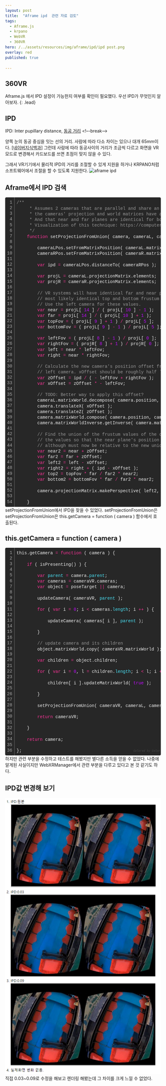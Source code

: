 ```yaml
---
layout: post
title:  "Aframe ipd  관련 자료 검토"
tags:
  - Aframe.js
  - krpano
  - WebVR
  - 360VR
hero: /../assets/resources/img/aframe/ipd/ipd post.png
overlay: red
published: true

---
```

## 360VR
Aframe.js 에서 IPD 설정이 가능한지 여부를 확인이 필요했다. 우선 IPD가 무엇인지 알아보자.
{: .lead}

## IPD
IPD: Inter pupillary distance, <a href='https://search.naver.com/search.naver?sm=top_hty&fbm=1&ie=utf8&query=Interpupillary+distance'>동공 거리</a>
<!–-break-–>

양쪽 눈의 동공 중심을 잇는 선의 거리.
사람에 따라 다소 차이는 있으나 대개 65mm이다.
<a href='https://search.naver.com/search.naver?sm=top_hty&fbm=1&ie=utf8&query=Interpupillary+distance'>[네이버지식백과]</a> 그런데 사람에 따라 동공사이의 거리가 조금씩 다르고 화면을 VR모드로 변경해서 카드보드를 쓰면 초점이 맞지 않을 수 있다.

그래서 VR기기에서 물리적 IPD의 거리를 조절할 수 있게 지원을 하거나 KRPANO처럼 소프트웨어에서 조절을 할 수 있도록 지원한다.
<img src='/../assets/resources/img/aframe/ipd/krpano ipd.gif' alt='aframe ipd'>

## Aframe에서 IPD 검색 
<div class="colorscripter-code" style="color:#f0f0f0; font-family:Consolas, 'Liberation Mono', Menlo, Courier, monospace !important; position:relative !important; overflow:auto"><table class="colorscripter-code-table" style="margin:0; padding:0; border:none; background-color:#272727; border-radius:4px;" cellspacing="0" cellpadding="0"><tr><td style="padding:6px; border-right:2px solid #4f4f4f"><div style="margin:0; padding:0; word-break:normal; text-align:right; color:#aaa; font-family:Consolas, 'Liberation Mono', Menlo, Courier, monospace !important; line-height:130%"><div style="line-height:130%">1</div><div style="line-height:130%">2</div><div style="line-height:130%">3</div><div style="line-height:130%">4</div><div style="line-height:130%">5</div><div style="line-height:130%">6</div><div style="line-height:130%">7</div><div style="line-height:130%">8</div><div style="line-height:130%">9</div><div style="line-height:130%">10</div><div style="line-height:130%">11</div><div style="line-height:130%">12</div><div style="line-height:130%">13</div><div style="line-height:130%">14</div><div style="line-height:130%">15</div><div style="line-height:130%">16</div><div style="line-height:130%">17</div><div style="line-height:130%">18</div><div style="line-height:130%">19</div><div style="line-height:130%">20</div><div style="line-height:130%">21</div><div style="line-height:130%">22</div><div style="line-height:130%">23</div><div style="line-height:130%">24</div><div style="line-height:130%">25</div><div style="line-height:130%">26</div><div style="line-height:130%">27</div><div style="line-height:130%">28</div><div style="line-height:130%">29</div><div style="line-height:130%">30</div><div style="line-height:130%">31</div><div style="line-height:130%">32</div><div style="line-height:130%">33</div><div style="line-height:130%">34</div><div style="line-height:130%">35</div><div style="line-height:130%">36</div><div style="line-height:130%">37</div><div style="line-height:130%">38</div><div style="line-height:130%">39</div><div style="line-height:130%">40</div><div style="line-height:130%">41</div><div style="line-height:130%">42</div><div style="line-height:130%">43</div><div style="line-height:130%">44</div><div style="line-height:130%">45</div><div style="line-height:130%">46</div><div style="line-height:130%">47</div><div style="line-height:130%">48</div><div style="line-height:130%">49</div><div style="line-height:130%">50</div><div style="line-height:130%">51</div><div style="line-height:130%">52</div><div style="line-height:130%">53</div><div style="line-height:130%">54</div></div></td><td style="padding:6px 0"><div style="margin:0; padding:0; color:#f0f0f0; font-family:Consolas, 'Liberation Mono', Menlo, Courier, monospace !important; line-height:130%"><div style="padding:0 6px; white-space:pre; line-height:130%"><span style="color:#999999">/**</span></div><div style="padding:0 6px; white-space:pre; line-height:130%"><span style="color:#999999">&nbsp;&nbsp;&nbsp;&nbsp;&nbsp;*&nbsp;Assumes&nbsp;2&nbsp;cameras&nbsp;that&nbsp;are&nbsp;parallel&nbsp;and&nbsp;share&nbsp;an&nbsp;X-axis,&nbsp;and&nbsp;that</span></div><div style="padding:0 6px; white-space:pre; line-height:130%"><span style="color:#999999">&nbsp;&nbsp;&nbsp;&nbsp;&nbsp;*&nbsp;the&nbsp;cameras'&nbsp;projection&nbsp;and&nbsp;world&nbsp;matrices&nbsp;have&nbsp;already&nbsp;been&nbsp;set.</span></div><div style="padding:0 6px; white-space:pre; line-height:130%"><span style="color:#999999">&nbsp;&nbsp;&nbsp;&nbsp;&nbsp;*&nbsp;And&nbsp;that&nbsp;near&nbsp;and&nbsp;far&nbsp;planes&nbsp;are&nbsp;identical&nbsp;for&nbsp;both&nbsp;cameras.</span></div><div style="padding:0 6px; white-space:pre; line-height:130%"><span style="color:#999999">&nbsp;&nbsp;&nbsp;&nbsp;&nbsp;*&nbsp;Visualization&nbsp;of&nbsp;this&nbsp;technique:&nbsp;https://computergraphics.stackexchange.com/a/4765</span></div><div style="padding:0 6px; white-space:pre; line-height:130%"><span style="color:#999999">&nbsp;&nbsp;&nbsp;&nbsp;&nbsp;*/</span></div><div style="padding:0 6px; white-space:pre; line-height:130%">&nbsp;&nbsp;&nbsp;&nbsp;<span style="color:#ff3399">function</span>&nbsp;setProjectionFromUnion(&nbsp;camera,&nbsp;cameraL,&nbsp;cameraR&nbsp;)&nbsp;{</div><div style="padding:0 6px; white-space:pre; line-height:130%">&nbsp;</div><div style="padding:0 6px; white-space:pre; line-height:130%">&nbsp;&nbsp;&nbsp;&nbsp;&nbsp;&nbsp;&nbsp;&nbsp;cameraLPos.setFromMatrixPosition(&nbsp;cameraL.matrixWorld&nbsp;);</div><div style="padding:0 6px; white-space:pre; line-height:130%">&nbsp;&nbsp;&nbsp;&nbsp;&nbsp;&nbsp;&nbsp;&nbsp;cameraRPos.setFromMatrixPosition(&nbsp;cameraR.matrixWorld&nbsp;);</div><div style="padding:0 6px; white-space:pre; line-height:130%">&nbsp;</div><div style="padding:0 6px; white-space:pre; line-height:130%">&nbsp;&nbsp;&nbsp;&nbsp;&nbsp;&nbsp;&nbsp;&nbsp;<span style="color:#ff3399">var</span>&nbsp;ipd&nbsp;<span style="color:#0086b3"></span><span style="color:#ff3399">=</span>&nbsp;cameraLPos.distanceTo(&nbsp;cameraRPos&nbsp;);</div><div style="padding:0 6px; white-space:pre; line-height:130%">&nbsp;</div><div style="padding:0 6px; white-space:pre; line-height:130%">&nbsp;&nbsp;&nbsp;&nbsp;&nbsp;&nbsp;&nbsp;&nbsp;<span style="color:#ff3399">var</span>&nbsp;projL&nbsp;<span style="color:#0086b3"></span><span style="color:#ff3399">=</span>&nbsp;cameraL.projectionMatrix.elements;</div><div style="padding:0 6px; white-space:pre; line-height:130%">&nbsp;&nbsp;&nbsp;&nbsp;&nbsp;&nbsp;&nbsp;&nbsp;<span style="color:#ff3399">var</span>&nbsp;projR&nbsp;<span style="color:#0086b3"></span><span style="color:#ff3399">=</span>&nbsp;cameraR.projectionMatrix.elements;</div><div style="padding:0 6px; white-space:pre; line-height:130%">&nbsp;</div><div style="padding:0 6px; white-space:pre; line-height:130%">&nbsp;&nbsp;&nbsp;&nbsp;&nbsp;&nbsp;&nbsp;&nbsp;<span style="color:#999999">//&nbsp;VR&nbsp;systems&nbsp;will&nbsp;have&nbsp;identical&nbsp;far&nbsp;and&nbsp;near&nbsp;planes,&nbsp;and</span></div><div style="padding:0 6px; white-space:pre; line-height:130%">&nbsp;&nbsp;&nbsp;&nbsp;&nbsp;&nbsp;&nbsp;&nbsp;<span style="color:#999999">//&nbsp;most&nbsp;likely&nbsp;identical&nbsp;top&nbsp;and&nbsp;bottom&nbsp;frustum&nbsp;extents.</span></div><div style="padding:0 6px; white-space:pre; line-height:130%">&nbsp;&nbsp;&nbsp;&nbsp;&nbsp;&nbsp;&nbsp;&nbsp;<span style="color:#999999">//&nbsp;Use&nbsp;the&nbsp;left&nbsp;camera&nbsp;for&nbsp;these&nbsp;values.</span></div><div style="padding:0 6px; white-space:pre; line-height:130%">&nbsp;&nbsp;&nbsp;&nbsp;&nbsp;&nbsp;&nbsp;&nbsp;<span style="color:#ff3399">var</span>&nbsp;near&nbsp;<span style="color:#0086b3"></span><span style="color:#ff3399">=</span>&nbsp;projL[&nbsp;<span style="color:#c10aff">14</span>&nbsp;]&nbsp;<span style="color:#0086b3"></span><span style="color:#ff3399">/</span>&nbsp;(&nbsp;projL[&nbsp;<span style="color:#c10aff">10</span>&nbsp;]&nbsp;<span style="color:#0086b3"></span><span style="color:#ff3399">-</span>&nbsp;<span style="color:#c10aff">1</span>&nbsp;);</div><div style="padding:0 6px; white-space:pre; line-height:130%">&nbsp;&nbsp;&nbsp;&nbsp;&nbsp;&nbsp;&nbsp;&nbsp;<span style="color:#ff3399">var</span>&nbsp;far&nbsp;<span style="color:#0086b3"></span><span style="color:#ff3399">=</span>&nbsp;projL[&nbsp;<span style="color:#c10aff">14</span>&nbsp;]&nbsp;<span style="color:#0086b3"></span><span style="color:#ff3399">/</span>&nbsp;(&nbsp;projL[&nbsp;<span style="color:#c10aff">10</span>&nbsp;]&nbsp;<span style="color:#0086b3"></span><span style="color:#ff3399">+</span>&nbsp;<span style="color:#c10aff">1</span>&nbsp;);</div><div style="padding:0 6px; white-space:pre; line-height:130%">&nbsp;&nbsp;&nbsp;&nbsp;&nbsp;&nbsp;&nbsp;&nbsp;<span style="color:#ff3399">var</span>&nbsp;topFov&nbsp;<span style="color:#0086b3"></span><span style="color:#ff3399">=</span>&nbsp;(&nbsp;projL[&nbsp;<span style="color:#c10aff">9</span>&nbsp;]&nbsp;<span style="color:#0086b3"></span><span style="color:#ff3399">+</span>&nbsp;<span style="color:#c10aff">1</span>&nbsp;)&nbsp;<span style="color:#0086b3"></span><span style="color:#ff3399">/</span>&nbsp;projL[&nbsp;<span style="color:#c10aff">5</span>&nbsp;];</div><div style="padding:0 6px; white-space:pre; line-height:130%">&nbsp;&nbsp;&nbsp;&nbsp;&nbsp;&nbsp;&nbsp;&nbsp;<span style="color:#ff3399">var</span>&nbsp;bottomFov&nbsp;<span style="color:#0086b3"></span><span style="color:#ff3399">=</span>&nbsp;(&nbsp;projL[&nbsp;<span style="color:#c10aff">9</span>&nbsp;]&nbsp;<span style="color:#0086b3"></span><span style="color:#ff3399">-</span>&nbsp;<span style="color:#c10aff">1</span>&nbsp;)&nbsp;<span style="color:#0086b3"></span><span style="color:#ff3399">/</span>&nbsp;projL[&nbsp;<span style="color:#c10aff">5</span>&nbsp;];</div><div style="padding:0 6px; white-space:pre; line-height:130%">&nbsp;</div><div style="padding:0 6px; white-space:pre; line-height:130%">&nbsp;&nbsp;&nbsp;&nbsp;&nbsp;&nbsp;&nbsp;&nbsp;<span style="color:#ff3399">var</span>&nbsp;leftFov&nbsp;<span style="color:#0086b3"></span><span style="color:#ff3399">=</span>&nbsp;(&nbsp;projL[&nbsp;<span style="color:#c10aff">8</span>&nbsp;]&nbsp;<span style="color:#0086b3"></span><span style="color:#ff3399">-</span>&nbsp;<span style="color:#c10aff">1</span>&nbsp;)&nbsp;<span style="color:#0086b3"></span><span style="color:#ff3399">/</span>&nbsp;projL[&nbsp;<span style="color:#c10aff">0</span>&nbsp;];</div><div style="padding:0 6px; white-space:pre; line-height:130%">&nbsp;&nbsp;&nbsp;&nbsp;&nbsp;&nbsp;&nbsp;&nbsp;<span style="color:#ff3399">var</span>&nbsp;rightFov&nbsp;<span style="color:#0086b3"></span><span style="color:#ff3399">=</span>&nbsp;(&nbsp;projR[&nbsp;<span style="color:#c10aff">8</span>&nbsp;]&nbsp;<span style="color:#0086b3"></span><span style="color:#ff3399">+</span>&nbsp;<span style="color:#c10aff">1</span>&nbsp;)&nbsp;<span style="color:#0086b3"></span><span style="color:#ff3399">/</span>&nbsp;projR[&nbsp;<span style="color:#c10aff">0</span>&nbsp;];</div><div style="padding:0 6px; white-space:pre; line-height:130%">&nbsp;&nbsp;&nbsp;&nbsp;&nbsp;&nbsp;&nbsp;&nbsp;<span style="color:#ff3399">var</span>&nbsp;left&nbsp;<span style="color:#0086b3"></span><span style="color:#ff3399">=</span>&nbsp;near&nbsp;<span style="color:#0086b3"></span><span style="color:#ff3399">*</span>&nbsp;leftFov;</div><div style="padding:0 6px; white-space:pre; line-height:130%">&nbsp;&nbsp;&nbsp;&nbsp;&nbsp;&nbsp;&nbsp;&nbsp;<span style="color:#ff3399">var</span>&nbsp;right&nbsp;<span style="color:#0086b3"></span><span style="color:#ff3399">=</span>&nbsp;near&nbsp;<span style="color:#0086b3"></span><span style="color:#ff3399">*</span>&nbsp;rightFov;</div><div style="padding:0 6px; white-space:pre; line-height:130%">&nbsp;</div><div style="padding:0 6px; white-space:pre; line-height:130%">&nbsp;&nbsp;&nbsp;&nbsp;&nbsp;&nbsp;&nbsp;&nbsp;<span style="color:#999999">//&nbsp;Calculate&nbsp;the&nbsp;new&nbsp;camera's&nbsp;position&nbsp;offset&nbsp;from&nbsp;the</span></div><div style="padding:0 6px; white-space:pre; line-height:130%">&nbsp;&nbsp;&nbsp;&nbsp;&nbsp;&nbsp;&nbsp;&nbsp;<span style="color:#999999">//&nbsp;left&nbsp;camera.&nbsp;xOffset&nbsp;should&nbsp;be&nbsp;roughly&nbsp;half&nbsp;`ipd`.</span></div><div style="padding:0 6px; white-space:pre; line-height:130%">&nbsp;&nbsp;&nbsp;&nbsp;&nbsp;&nbsp;&nbsp;&nbsp;<span style="color:#ff3399">var</span>&nbsp;zOffset&nbsp;<span style="color:#0086b3"></span><span style="color:#ff3399">=</span>&nbsp;ipd&nbsp;<span style="color:#0086b3"></span><span style="color:#ff3399">/</span>&nbsp;(&nbsp;<span style="color:#0086b3"></span><span style="color:#ff3399">-</span>&nbsp;leftFov&nbsp;<span style="color:#0086b3"></span><span style="color:#ff3399">+</span>&nbsp;rightFov&nbsp;);</div><div style="padding:0 6px; white-space:pre; line-height:130%">&nbsp;&nbsp;&nbsp;&nbsp;&nbsp;&nbsp;&nbsp;&nbsp;<span style="color:#ff3399">var</span>&nbsp;xOffset&nbsp;<span style="color:#0086b3"></span><span style="color:#ff3399">=</span>&nbsp;zOffset&nbsp;<span style="color:#0086b3"></span><span style="color:#ff3399">*</span>&nbsp;<span style="color:#0086b3"></span><span style="color:#ff3399">-</span>&nbsp;leftFov;</div><div style="padding:0 6px; white-space:pre; line-height:130%">&nbsp;</div><div style="padding:0 6px; white-space:pre; line-height:130%">&nbsp;&nbsp;&nbsp;&nbsp;&nbsp;&nbsp;&nbsp;&nbsp;<span style="color:#999999">//&nbsp;TODO:&nbsp;Better&nbsp;way&nbsp;to&nbsp;apply&nbsp;this&nbsp;offset?</span></div><div style="padding:0 6px; white-space:pre; line-height:130%">&nbsp;&nbsp;&nbsp;&nbsp;&nbsp;&nbsp;&nbsp;&nbsp;cameraL.matrixWorld.decompose(&nbsp;camera.position,&nbsp;camera.quaternion,&nbsp;camera.scale&nbsp;);</div><div style="padding:0 6px; white-space:pre; line-height:130%">&nbsp;&nbsp;&nbsp;&nbsp;&nbsp;&nbsp;&nbsp;&nbsp;camera.translateX(&nbsp;xOffset&nbsp;);</div><div style="padding:0 6px; white-space:pre; line-height:130%">&nbsp;&nbsp;&nbsp;&nbsp;&nbsp;&nbsp;&nbsp;&nbsp;camera.translateZ(&nbsp;zOffset&nbsp;);</div><div style="padding:0 6px; white-space:pre; line-height:130%">&nbsp;&nbsp;&nbsp;&nbsp;&nbsp;&nbsp;&nbsp;&nbsp;camera.matrixWorld.compose(&nbsp;camera.position,&nbsp;camera.quaternion,&nbsp;camera.scale&nbsp;);</div><div style="padding:0 6px; white-space:pre; line-height:130%">&nbsp;&nbsp;&nbsp;&nbsp;&nbsp;&nbsp;&nbsp;&nbsp;camera.matrixWorldInverse.getInverse(&nbsp;camera.matrixWorld&nbsp;);</div><div style="padding:0 6px; white-space:pre; line-height:130%">&nbsp;</div><div style="padding:0 6px; white-space:pre; line-height:130%">&nbsp;&nbsp;&nbsp;&nbsp;&nbsp;&nbsp;&nbsp;&nbsp;<span style="color:#999999">//&nbsp;Find&nbsp;the&nbsp;union&nbsp;of&nbsp;the&nbsp;frustum&nbsp;values&nbsp;of&nbsp;the&nbsp;cameras&nbsp;and&nbsp;scale</span></div><div style="padding:0 6px; white-space:pre; line-height:130%">&nbsp;&nbsp;&nbsp;&nbsp;&nbsp;&nbsp;&nbsp;&nbsp;<span style="color:#999999">//&nbsp;the&nbsp;values&nbsp;so&nbsp;that&nbsp;the&nbsp;near&nbsp;plane's&nbsp;position&nbsp;does&nbsp;not&nbsp;change&nbsp;in&nbsp;world&nbsp;space,</span></div><div style="padding:0 6px; white-space:pre; line-height:130%">&nbsp;&nbsp;&nbsp;&nbsp;&nbsp;&nbsp;&nbsp;&nbsp;<span style="color:#999999">//&nbsp;although&nbsp;must&nbsp;now&nbsp;be&nbsp;relative&nbsp;to&nbsp;the&nbsp;new&nbsp;union&nbsp;camera.</span></div><div style="padding:0 6px; white-space:pre; line-height:130%">&nbsp;&nbsp;&nbsp;&nbsp;&nbsp;&nbsp;&nbsp;&nbsp;<span style="color:#ff3399">var</span>&nbsp;near2&nbsp;<span style="color:#0086b3"></span><span style="color:#ff3399">=</span>&nbsp;near&nbsp;<span style="color:#0086b3"></span><span style="color:#ff3399">+</span>&nbsp;zOffset;</div><div style="padding:0 6px; white-space:pre; line-height:130%">&nbsp;&nbsp;&nbsp;&nbsp;&nbsp;&nbsp;&nbsp;&nbsp;<span style="color:#ff3399">var</span>&nbsp;far2&nbsp;<span style="color:#0086b3"></span><span style="color:#ff3399">=</span>&nbsp;far&nbsp;<span style="color:#0086b3"></span><span style="color:#ff3399">+</span>&nbsp;zOffset;</div><div style="padding:0 6px; white-space:pre; line-height:130%">&nbsp;&nbsp;&nbsp;&nbsp;&nbsp;&nbsp;&nbsp;&nbsp;<span style="color:#ff3399">var</span>&nbsp;left2&nbsp;<span style="color:#0086b3"></span><span style="color:#ff3399">=</span>&nbsp;left&nbsp;<span style="color:#0086b3"></span><span style="color:#ff3399">-</span>&nbsp;xOffset;</div><div style="padding:0 6px; white-space:pre; line-height:130%">&nbsp;&nbsp;&nbsp;&nbsp;&nbsp;&nbsp;&nbsp;&nbsp;<span style="color:#ff3399">var</span>&nbsp;right2&nbsp;<span style="color:#0086b3"></span><span style="color:#ff3399">=</span>&nbsp;right&nbsp;<span style="color:#0086b3"></span><span style="color:#ff3399">+</span>&nbsp;(&nbsp;ipd&nbsp;<span style="color:#0086b3"></span><span style="color:#ff3399">-</span>&nbsp;xOffset&nbsp;);</div><div style="padding:0 6px; white-space:pre; line-height:130%">&nbsp;&nbsp;&nbsp;&nbsp;&nbsp;&nbsp;&nbsp;&nbsp;<span style="color:#ff3399">var</span>&nbsp;top2&nbsp;<span style="color:#0086b3"></span><span style="color:#ff3399">=</span>&nbsp;topFov&nbsp;<span style="color:#0086b3"></span><span style="color:#ff3399">*</span>&nbsp;far&nbsp;<span style="color:#0086b3"></span><span style="color:#ff3399">/</span>&nbsp;far2&nbsp;<span style="color:#0086b3"></span><span style="color:#ff3399">*</span>&nbsp;near2;</div><div style="padding:0 6px; white-space:pre; line-height:130%">&nbsp;&nbsp;&nbsp;&nbsp;&nbsp;&nbsp;&nbsp;&nbsp;<span style="color:#ff3399">var</span>&nbsp;bottom2&nbsp;<span style="color:#0086b3"></span><span style="color:#ff3399">=</span>&nbsp;bottomFov&nbsp;<span style="color:#0086b3"></span><span style="color:#ff3399">*</span>&nbsp;far&nbsp;<span style="color:#0086b3"></span><span style="color:#ff3399">/</span>&nbsp;far2&nbsp;<span style="color:#0086b3"></span><span style="color:#ff3399">*</span>&nbsp;near2;</div><div style="padding:0 6px; white-space:pre; line-height:130%">&nbsp;</div><div style="padding:0 6px; white-space:pre; line-height:130%">&nbsp;&nbsp;&nbsp;&nbsp;&nbsp;&nbsp;&nbsp;&nbsp;camera.projectionMatrix.makePerspective(&nbsp;left2,&nbsp;right2,&nbsp;top2,&nbsp;bottom2,&nbsp;near2,&nbsp;far2&nbsp;);</div><div style="padding:0 6px; white-space:pre; line-height:130%">&nbsp;</div><div style="padding:0 6px; white-space:pre; line-height:130%">&nbsp;&nbsp;&nbsp;&nbsp;}</div></div><div style="text-align:right; margin-top:-13px; margin-right:5px; font-size:9px; font-style:italic"><a href="http://colorscripter.com/info#e" target="_blank" style="color:#4f4f4f; text-decoration:none">Colored by Color Scripter</a></div></td><td style="vertical-align:bottom; padding:0 2px 4px 0"><a href="http://colorscripter.com/info#e" target="_blank" style="text-decoration:none; color:white"><span style="font-size:9px; word-break:normal; background-color:#4f4f4f; color:white; border-radius:10px; padding:1px">cs</span></a></td></tr></table></div>
setProjectionFromUnion에서 IPD을 찾을 수 있었다. setProjectionFromUnion은 setProjectionFromUnion은 this.getCamera = function ( camera ) 함수에서 호출된다. 

## this.getCamera = function ( camera )
<div class="colorscripter-code" style="color:#f0f0f0; font-family:Consolas, 'Liberation Mono', Menlo, Courier, monospace !important; position:relative !important; overflow:auto"><table class="colorscripter-code-table" style="margin:0; padding:0; border:none; background-color:#272727; border-radius:4px;" cellspacing="0" cellpadding="0"><tr><td style="padding:6px; border-right:2px solid #4f4f4f"><div style="margin:0; padding:0; word-break:normal; text-align:right; color:#aaa; font-family:Consolas, 'Liberation Mono', Menlo, Courier, monospace !important; line-height:130%"><div style="line-height:130%">1</div><div style="line-height:130%">2</div><div style="line-height:130%">3</div><div style="line-height:130%">4</div><div style="line-height:130%">5</div><div style="line-height:130%">6</div><div style="line-height:130%">7</div><div style="line-height:130%">8</div><div style="line-height:130%">9</div><div style="line-height:130%">10</div><div style="line-height:130%">11</div><div style="line-height:130%">12</div><div style="line-height:130%">13</div><div style="line-height:130%">14</div><div style="line-height:130%">15</div><div style="line-height:130%">16</div><div style="line-height:130%">17</div><div style="line-height:130%">18</div><div style="line-height:130%">19</div><div style="line-height:130%">20</div><div style="line-height:130%">21</div><div style="line-height:130%">22</div><div style="line-height:130%">23</div><div style="line-height:130%">24</div><div style="line-height:130%">25</div><div style="line-height:130%">26</div><div style="line-height:130%">27</div><div style="line-height:130%">28</div><div style="line-height:130%">29</div><div style="line-height:130%">30</div><div style="line-height:130%">31</div><div style="line-height:130%">32</div><div style="line-height:130%">33</div><div style="line-height:130%">34</div><div style="line-height:130%">35</div><div style="line-height:130%">36</div></div></td><td style="padding:6px 0"><div style="margin:0; padding:0; color:#f0f0f0; font-family:Consolas, 'Liberation Mono', Menlo, Courier, monospace !important; line-height:130%"><div style="padding:0 6px; white-space:pre; line-height:130%">this.getCamera&nbsp;<span style="color:#0086b3"></span><span style="color:#ff3399">=</span>&nbsp;<span style="color:#ff3399">function</span>&nbsp;(&nbsp;camera&nbsp;)&nbsp;{</div><div style="padding:0 6px; white-space:pre; line-height:130%">&nbsp;</div><div style="padding:0 6px; white-space:pre; line-height:130%">&nbsp;&nbsp;&nbsp;&nbsp;<span style="color:#ff3399">if</span>&nbsp;(&nbsp;isPresenting()&nbsp;)&nbsp;{</div><div style="padding:0 6px; white-space:pre; line-height:130%">&nbsp;</div><div style="padding:0 6px; white-space:pre; line-height:130%">&nbsp;&nbsp;&nbsp;&nbsp;&nbsp;&nbsp;&nbsp;&nbsp;<span style="color:#ff3399">var</span>&nbsp;<span style="color:#4be6fa">parent</span>&nbsp;<span style="color:#0086b3"></span><span style="color:#ff3399">=</span>&nbsp;camera.<span style="color:#4be6fa">parent</span>;</div><div style="padding:0 6px; white-space:pre; line-height:130%">&nbsp;&nbsp;&nbsp;&nbsp;&nbsp;&nbsp;&nbsp;&nbsp;<span style="color:#ff3399">var</span>&nbsp;cameras&nbsp;<span style="color:#0086b3"></span><span style="color:#ff3399">=</span>&nbsp;cameraVR.cameras;</div><div style="padding:0 6px; white-space:pre; line-height:130%">&nbsp;&nbsp;&nbsp;&nbsp;&nbsp;&nbsp;&nbsp;&nbsp;<span style="color:#ff3399">var</span>&nbsp;object&nbsp;<span style="color:#0086b3"></span><span style="color:#ff3399">=</span>&nbsp;poseTarget&nbsp;<span style="color:#0086b3"></span><span style="color:#ff3399">|</span><span style="color:#0086b3"></span><span style="color:#ff3399">|</span>&nbsp;camera;</div><div style="padding:0 6px; white-space:pre; line-height:130%">&nbsp;</div><div style="padding:0 6px; white-space:pre; line-height:130%">&nbsp;&nbsp;&nbsp;&nbsp;&nbsp;&nbsp;&nbsp;&nbsp;updateCamera(&nbsp;cameraVR,&nbsp;<span style="color:#4be6fa">parent</span>&nbsp;);</div><div style="padding:0 6px; white-space:pre; line-height:130%">&nbsp;</div><div style="padding:0 6px; white-space:pre; line-height:130%">&nbsp;&nbsp;&nbsp;&nbsp;&nbsp;&nbsp;&nbsp;&nbsp;<span style="color:#ff3399">for</span>&nbsp;(&nbsp;<span style="color:#ff3399">var</span>&nbsp;i&nbsp;<span style="color:#0086b3"></span><span style="color:#ff3399">=</span>&nbsp;<span style="color:#c10aff">0</span>;&nbsp;i&nbsp;<span style="color:#0086b3"></span><span style="color:#ff3399">&lt;</span>&nbsp;cameras.<span style="color:#4be6fa">length</span>;&nbsp;i&nbsp;<span style="color:#0086b3"></span><span style="color:#ff3399">+</span><span style="color:#0086b3"></span><span style="color:#ff3399">+</span>&nbsp;)&nbsp;{</div><div style="padding:0 6px; white-space:pre; line-height:130%">&nbsp;</div><div style="padding:0 6px; white-space:pre; line-height:130%">&nbsp;&nbsp;&nbsp;&nbsp;&nbsp;&nbsp;&nbsp;&nbsp;&nbsp;&nbsp;&nbsp;&nbsp;updateCamera(&nbsp;cameras[&nbsp;i&nbsp;],&nbsp;<span style="color:#4be6fa">parent</span>&nbsp;);</div><div style="padding:0 6px; white-space:pre; line-height:130%">&nbsp;</div><div style="padding:0 6px; white-space:pre; line-height:130%">&nbsp;&nbsp;&nbsp;&nbsp;&nbsp;&nbsp;&nbsp;&nbsp;}</div><div style="padding:0 6px; white-space:pre; line-height:130%">&nbsp;</div><div style="padding:0 6px; white-space:pre; line-height:130%">&nbsp;&nbsp;&nbsp;&nbsp;&nbsp;&nbsp;&nbsp;&nbsp;<span style="color:#999999">//&nbsp;update&nbsp;camera&nbsp;and&nbsp;its&nbsp;children</span></div><div style="padding:0 6px; white-space:pre; line-height:130%">&nbsp;&nbsp;&nbsp;&nbsp;&nbsp;&nbsp;&nbsp;&nbsp;object.matrixWorld.copy(&nbsp;cameraVR.matrixWorld&nbsp;);</div><div style="padding:0 6px; white-space:pre; line-height:130%">&nbsp;</div><div style="padding:0 6px; white-space:pre; line-height:130%">&nbsp;&nbsp;&nbsp;&nbsp;&nbsp;&nbsp;&nbsp;&nbsp;<span style="color:#ff3399">var</span>&nbsp;children&nbsp;<span style="color:#0086b3"></span><span style="color:#ff3399">=</span>&nbsp;object.children;</div><div style="padding:0 6px; white-space:pre; line-height:130%">&nbsp;</div><div style="padding:0 6px; white-space:pre; line-height:130%">&nbsp;&nbsp;&nbsp;&nbsp;&nbsp;&nbsp;&nbsp;&nbsp;<span style="color:#ff3399">for</span>&nbsp;(&nbsp;<span style="color:#ff3399">var</span>&nbsp;i&nbsp;<span style="color:#0086b3"></span><span style="color:#ff3399">=</span>&nbsp;<span style="color:#c10aff">0</span>,&nbsp;l&nbsp;<span style="color:#0086b3"></span><span style="color:#ff3399">=</span>&nbsp;children.<span style="color:#4be6fa">length</span>;&nbsp;i&nbsp;<span style="color:#0086b3"></span><span style="color:#ff3399">&lt;</span>&nbsp;l;&nbsp;i&nbsp;<span style="color:#0086b3"></span><span style="color:#ff3399">+</span><span style="color:#0086b3"></span><span style="color:#ff3399">+</span>&nbsp;)&nbsp;{</div><div style="padding:0 6px; white-space:pre; line-height:130%">&nbsp;</div><div style="padding:0 6px; white-space:pre; line-height:130%">&nbsp;&nbsp;&nbsp;&nbsp;&nbsp;&nbsp;&nbsp;&nbsp;&nbsp;&nbsp;&nbsp;&nbsp;children[&nbsp;i&nbsp;].updateMatrixWorld(&nbsp;<span style="color:#c10aff">true</span>&nbsp;);</div><div style="padding:0 6px; white-space:pre; line-height:130%">&nbsp;</div><div style="padding:0 6px; white-space:pre; line-height:130%">&nbsp;&nbsp;&nbsp;&nbsp;&nbsp;&nbsp;&nbsp;&nbsp;}</div><div style="padding:0 6px; white-space:pre; line-height:130%">&nbsp;</div><div style="padding:0 6px; white-space:pre; line-height:130%">&nbsp;&nbsp;&nbsp;&nbsp;&nbsp;&nbsp;&nbsp;&nbsp;setProjectionFromUnion(&nbsp;cameraVR,&nbsp;cameraL,&nbsp;cameraR&nbsp;);</div><div style="padding:0 6px; white-space:pre; line-height:130%">&nbsp;</div><div style="padding:0 6px; white-space:pre; line-height:130%">&nbsp;&nbsp;&nbsp;&nbsp;&nbsp;&nbsp;&nbsp;&nbsp;<span style="color:#ff3399">return</span>&nbsp;cameraVR;</div><div style="padding:0 6px; white-space:pre; line-height:130%">&nbsp;</div><div style="padding:0 6px; white-space:pre; line-height:130%">&nbsp;&nbsp;&nbsp;&nbsp;}</div><div style="padding:0 6px; white-space:pre; line-height:130%">&nbsp;</div><div style="padding:0 6px; white-space:pre; line-height:130%">&nbsp;&nbsp;&nbsp;&nbsp;<span style="color:#ff3399">return</span>&nbsp;camera;</div><div style="padding:0 6px; white-space:pre; line-height:130%">&nbsp;</div><div style="padding:0 6px; white-space:pre; line-height:130%">};</div></div><div style="text-align:right; margin-top:-13px; margin-right:5px; font-size:9px; font-style:italic"><a href="http://colorscripter.com/info#e" target="_blank" style="color:#4f4f4f; text-decoration:none">Colored by Color Scripter</a></div></td><td style="vertical-align:bottom; padding:0 2px 4px 0"><a href="http://colorscripter.com/info#e" target="_blank" style="text-decoration:none; color:white"><span style="font-size:9px; word-break:normal; background-color:#4f4f4f; color:white; border-radius:10px; padding:1px">cs</span></a></td></tr></table></div>
하지만 관련 부분을 수정하고 테스트를 해봤지만 별다른 소득을 얻을 수 없었다. 나중에 알게된 사실이지만 WebXRManager에서 관련 부분을 다루고 있다고 본 것 같기도 하다. 

## IPD값 변경해 보기
<img src='/../assets/resources/img/aframe/ipd/change.png' alt='aframe ipd'>
직접 0.03~0.09로 수정을 해보고 렌더링 해봤는데 그 차이를 크게 느낄 수 없었다.